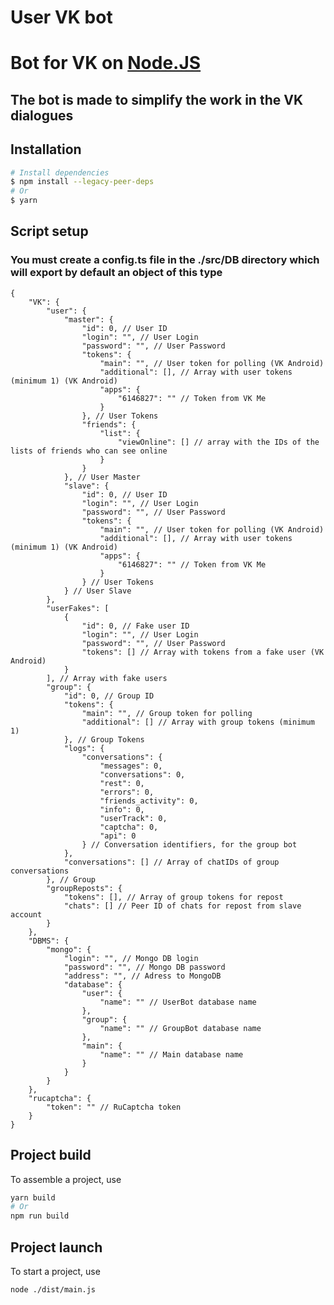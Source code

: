 # User VK bot

# Bot for VK on [Node.JS](https://nodejs.org/en/download/)

## The bot is made to simplify the work in the VK dialogues

## Installation

```bash
# Install dependencies
$ npm install --legacy-peer-deps
# Or
$ yarn
```

## Script setup

### You must create a config.ts file in the ./src/DB directory which will export by default an object of this type

```jsonc
{
	"VK": {
		"user": {
			"master": {
				"id": 0, // User ID
				"login": "", // User Login
				"password": "", // User Password
				"tokens": {
					"main": "", // User token for polling (VK Android)
					"additional": [], // Array with user tokens (minimum 1) (VK Android)
					"apps": {
						"6146827": "" // Token from VK Me
					}
				}, // User Tokens
				"friends": {
					"list": {
						"viewOnline": [] // array with the IDs of the lists of friends who can see online
					}
				}
			}, // User Master
			"slave": {
				"id": 0, // User ID
				"login": "", // User Login
				"password": "", // User Password
				"tokens": {
					"main": "", // User token for polling (VK Android)
					"additional": [], // Array with user tokens (minimum 1) (VK Android)
					"apps": {
						"6146827": "" // Token from VK Me
					}
				} // User Tokens
			} // User Slave
		},
		"userFakes": [
			{
				"id": 0, // Fake user ID
				"login": "", // User Login
				"password": "", // User Password
				"tokens": [] // Array with tokens from a fake user (VK Android)
			}
		], // Array with fake users
		"group": {
			"id": 0, // Group ID
			"tokens": {
				"main": "", // Group token for polling
				"additional": [] // Array with group tokens (minimum 1)
			}, // Group Tokens
			"logs": {
				"conversations": {
					"messages": 0,
					"conversations": 0,
					"rest": 0,
					"errors": 0,
					"friends_activity": 0,
					"info": 0,
					"userTrack": 0,
					"captcha": 0,
					"api": 0
				} // Conversation identifiers, for the group bot
			},
			"conversations": [] // Array of chatIDs of group conversations
		}, // Group
		"groupReposts": {
			"tokens": [], // Array of group tokens for repost
			"chats": [] // Peer ID of chats for repost from slave account
		}
	},
	"DBMS": {
		"mongo": {
			"login": "", // Mongo DB login
			"password": "", // Mongo DB password
			"address": "", // Adress to MongoDB
			"database": {
				"user": {
					"name": "" // UserBot database name
				},
				"group": {
					"name": "" // GroupBot database name
				},
				"main": {
					"name": "" // Main database name
				}
			}
		}
	},
	"rucaptcha": {
		"token": "" // RuCaptcha token
	}
}
```

## Project build

To assemble a project, use

```bash
yarn build
# Or
npm run build
```

## Project launch

To start a project, use

```bash
node ./dist/main.js
```
